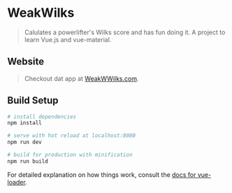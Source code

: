 # WeakWilks

> Calulates a powerlifter's Wilks score and has fun doing it. A project to learn Vue.js and vue-material.

## Website

> Checkout dat app at [WeakWWilks.com](htp://weakwilks.com).

## Build Setup

``` bash
# install dependencies
npm install

# serve with hot reload at localhost:8080
npm run dev

# build for production with minification
npm run build
```

For detailed explanation on how things work, consult the [docs for vue-loader](http://vuejs.github.io/vue-loader).
